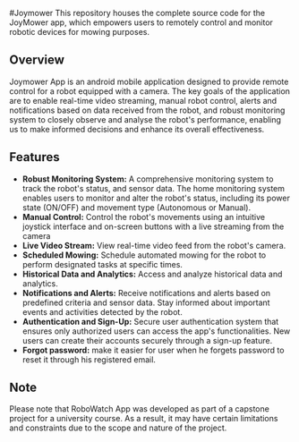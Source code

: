 #Joymower
This repository houses the complete source code for the JoyMower app, which empowers users to remotely control and monitor robotic devices for mowing purposes.

## Overview
Joymower App is an android mobile application designed to provide remote control for a robot equipped with a camera. The key goals of the application are to enable real-time video streaming, manual robot control, alerts and notifications based on data received from the robot, and robust monitoring system to closely observe and analyse the robot's performance, enabling us to make informed decisions and enhance its overall effectiveness.

## Features
- **Robust Monitoring System:** A comprehensive monitoring system to track the robot's status, and sensor data. The home monitoring system enables users to monitor and alter the robot's status, including its power state (ON/OFF) and movement type (Autonomous or Manual).
- **Manual Control:** Control the robot's movements using an intuitive joystick interface and on-screen buttons with a live streaming from the camera
- **Live Video Stream:** View real-time video feed from the robot's camera.
- **Scheduled Mowing:** Schedule automated mowing for the robot to perform designated tasks at specific times.
- **Historical Data and Analytics:** Access and analyze historical data and analytics.
- **Notifications and Alerts:** Receive notifications and alerts based on predefined criteria and sensor data. Stay informed about important events and activities detected by the robot.
- **Authentication and Sign-Up:** Secure user authentication system that ensures only authorized users can access the app's functionalities. New users can create their accounts securely through a sign-up feature.
- **Forgot password:** make it easier for user when he forgets password to reset it through his registered email.


## Note
Please note that RoboWatch App was developed as part of a capstone project for a university course. As a result, it may have certain limitations and constraints due to the scope and nature of the project.
